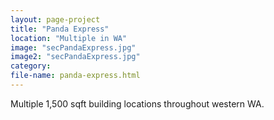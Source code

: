 ```yaml
---
layout: page-project
title: "Panda Express"
location: "Multiple in WA"
image: "secPandaExpress.jpg"
image2: "secPandaExpress.jpg"
category:
file-name: panda-express.html
---
```


Multiple 1,500 sqft building locations throughout western WA.
